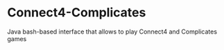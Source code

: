 # Connect4-Complicates
Java bash-based interface that allows to play Connect4 and Complicates games
